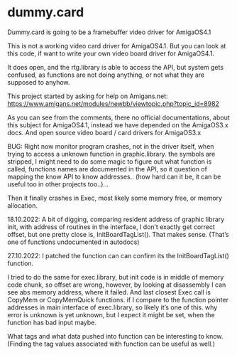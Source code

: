 # dummy.card
Dummy.card is going to be a framebuffer video driver for AmigaOS4.1

This is not a working video card driver for AmigaOS4.1. 
But you can look at this code, if want to write your own video board driver for AmigaOS4.1.

It does open, and the rtg.library is able to access the API, 
but system gets confused, as functions are not doing anything, or not what they are supposed to anyhow.

This project started by asking for help on Amigans.net:
https://www.amigans.net/modules/newbb/viewtopic.php?topic_id=8982

As you can see from the comments, there no official documentations, 
about this subject for AmigaOS4.1, instead we have depended on the AmigaOS3.x docs.
And open source video board / card drivers for AmigaOS3.x

BUG:
Right now monitor program crashes, not in the driver itself, when trying to access a unknown function in graphic.library. 
the symbols are stripped, I might need to do some magic to figure out what function is called, 
functions names are documented in the API, so it question of mapping the know API to know addresses..
(how hard can it be, it can be useful too in other projects too..)...

Then it finally crashes in Exec, most likely some memory free, or memory allocation.

18.10.2022:
A bit of digging, comparing resident address of graphic library init, with address of routines in the interface, 
I don’t exactly get correct offset, but one pretty close is, InitBoardTagList(). That makes sense.
(That’s one of functions undocumented in autodocs)

27.10.2022:
I patched the function can can confirm its the InitBoardTagList() function.

I tried to do the same for exec.library, but init code is in middle of memory code chunk, 
so offset are wrong, however, by looking at disassembly I can see abs memory address, where it failed.
And last closest Exec call is CopyMem or CopyMemQuick functions.
if I compare to the function pointer addresses in main interface of exec.library, so likely it’s one of this.
why error is unknown is yet unknown, but I expect it might be set, when the function has bad input maybe.

What tags and what data pushed into function can be interesting to know.
(Finding the tag values associated with function can be useful as well.)
